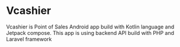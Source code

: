 # Vcashier

Vcashier is Point of Sales Android app build with Kotlin language and Jetpack compose. This app is using backend API build with PHP and Laravel framework
